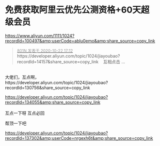# 免费获取阿里云优先公测资格+60天超级会员


https://www.aliyun.com/1111/1024?recordId=100497&amp;userCode=ablu0emo&amp;share_source=copy_link

<div class="quote"><blockquote><font size="2"><a href="https://www.hostloc.com/forum.php?mod=redirect&amp;goto=findpost&amp;pid=9336775&amp;ptid=757202" target="_blank"><font color="#999999">801N 发表于 2020-10-22 17:12</font></a></font><br />
https://developer.aliyun.com/topic/1024/jiayoubao?recordId=14157&amp;share_source=copy_link&nbsp; &nbsp; 互相点击 ...</blockquote></div><br />
大佬们，互点啊，<br />
https://developer.aliyun.com/topic/1024/jiayoubao?recordId=130756&amp;share_source=copy_link

https://developer.aliyun.com/topic/1024/jiayoubao?recordId=134055&amp;share_source=copy_link<br />
<br />
互点一下呀 互点必回

帮顶一下吧

https://developer.aliyun.com/topic/1024/jiayoubao?recordId=137302&amp;userCode=nrgexh6t&amp;share_source=copy_link
